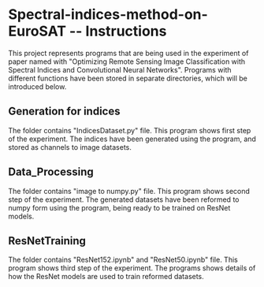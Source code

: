 # Spectral-indices-method-on-EuroSAT -- Instructions
This project represents programs that are being used in the experiment of paper named with "Optimizing Remote Sensing Image Classification with Spectral Indices and Convolutional Neural Networks". Programs with different functions have been stored in separate directories, which will be introduced below.
## Generation for indices
The folder contains "IndicesDataset.py" file. This program shows first step of the experiment. The indices have been generated using the program, and stored as channels to image datasets.
## Data_Processing
The folder contains "image to numpy.py" file. This program shows second step of the experiment. The generated datasets have been reformed to numpy form using the program, being ready to be trained on ResNet models.
## ResNetTraining
The folder contains "ResNet152.ipynb" and "ResNet50.ipynb" file. This program shows third step of the experiment. The programs shows details of how the ResNet models are used to train reformed datasets.



